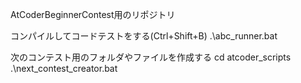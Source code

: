 AtCoderBeginnerContest用のリポジトリ

コンパイルしてコードテストをする(Ctrl+Shift+B)
.\abc_runner.bat

次のコンテスト用のフォルダやファイルを作成する
cd atcoder_scripts
 .\next_contest_creator.bat
